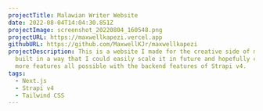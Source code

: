 ```yaml
---
projectTitle: Malawian Writer Website
date: 2022-08-04T14:04:30.851Z
projectImage: screenshot_20220804_160548.png
projectURL: https://maxwellkapezi.vercel.app
githubURL: https://github.com/MaxwellKJr/maxwellkapezi
projectDescription: This is a website I made for the creative side of me. I
  built in a way that I could easily scale it in future and hopefully create
  more features all possible with the backend features of Strapi v4.
tags:
  - Next.js
  - Strapi v4
  - Tailwind CSS
---
```

